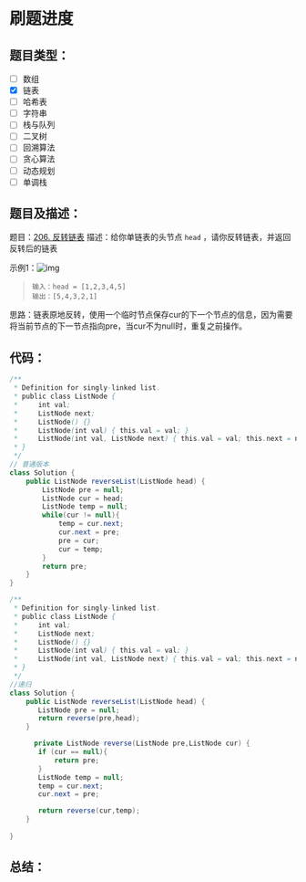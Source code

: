 # 刷题进度
## 题目类型：
- [ ] 数组
- [x] 链表
- [ ] 哈希表
- [ ] 字符串
- [ ] 栈与队列
- [ ] 二叉树
- [ ] 回溯算法
- [ ] 贪心算法
- [ ] 动态规划
- [ ] 单调栈

## 题目及描述：

题目：[206. 反转链表](https://leetcode-cn.com/problems/reverse-linked-list/)
描述：给你单链表的头节点 `head` ，请你反转链表，并返回反转后的链表

示例1：![img](https://assets.leetcode.com/uploads/2021/02/19/rev1ex1.jpg)

> ```
> 输入：head = [1,2,3,4,5]
> 输出：[5,4,3,2,1]
> ```



思路：链表原地反转，使用一个临时节点保存cur的下一个节点的信息，因为需要将当前节点的下一节点指向pre，当cur不为null时，重复之前操作。

## 代码：

```java
/**
 * Definition for singly-linked list.
 * public class ListNode {
 *     int val;
 *     ListNode next;
 *     ListNode() {}
 *     ListNode(int val) { this.val = val; }
 *     ListNode(int val, ListNode next) { this.val = val; this.next = next; }
 * }
 */
// 普通版本
class Solution {
    public ListNode reverseList(ListNode head) {
        ListNode pre = null;
        ListNode cur = head;
        ListNode temp = null;
        while(cur != null){
            temp = cur.next;
            cur.next = pre;
            pre = cur;
            cur = temp;
        }
        return pre;
    }
}
```

```java 
/**
 * Definition for singly-linked list.
 * public class ListNode {
 *     int val;
 *     ListNode next;
 *     ListNode() {}
 *     ListNode(int val) { this.val = val; }
 *     ListNode(int val, ListNode next) { this.val = val; this.next = next; }
 * }
 */
//递归
class Solution {
    public ListNode reverseList(ListNode head) {
       ListNode pre = null;
       return reverse(pre,head);
    }

      private ListNode reverse(ListNode pre,ListNode cur) {
       if (cur == null){
           return pre;
       }
       ListNode temp = null;
       temp = cur.next;
       cur.next = pre;

       return reverse(cur,temp);
    }
    
}
```




## 总结：